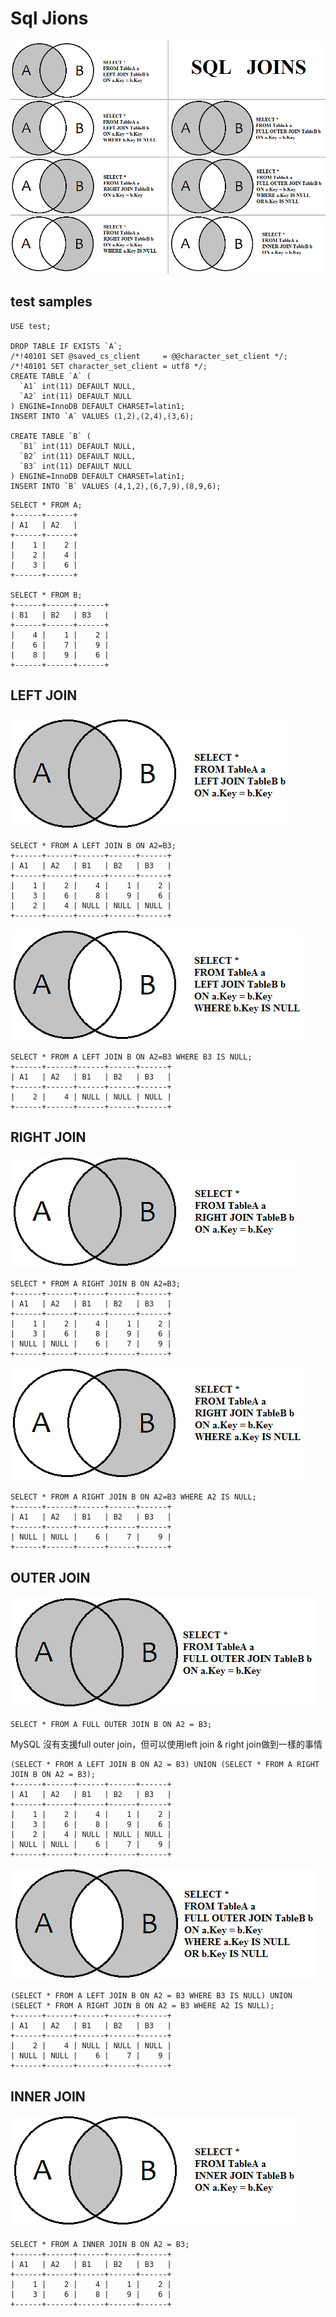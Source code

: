 # Sql Jions

![Sql Jions](picture/SQL_JIONS.png)

## test samples

```mysql
USE test;

DROP TABLE IF EXISTS `A`;
/*!40101 SET @saved_cs_client     = @@character_set_client */;
/*!40101 SET character_set_client = utf8 */;
CREATE TABLE `A` (
  `A1` int(11) DEFAULT NULL,
  `A2` int(11) DEFAULT NULL
) ENGINE=InnoDB DEFAULT CHARSET=latin1;
INSERT INTO `A` VALUES (1,2),(2,4),(3,6);

CREATE TABLE `B` (
  `B1` int(11) DEFAULT NULL,
  `B2` int(11) DEFAULT NULL,
  `B3` int(11) DEFAULT NULL
) ENGINE=InnoDB DEFAULT CHARSET=latin1;
INSERT INTO `B` VALUES (4,1,2),(6,7,9),(8,9,6);
```

```mysql
SELECT * FROM A;
+------+------+
| A1   | A2   |
+------+------+
|    1 |    2 |
|    2 |    4 |
|    3 |    6 |
+------+------+

SELECT * FROM B;
+------+------+------+
| B1   | B2   | B3   |
+------+------+------+
|    4 |    1 |    2 |
|    6 |    7 |    9 |
|    8 |    9 |    6 |
+------+------+------+
```

## LEFT JOIN

![Left Join](picture/JOIN1.png)

```mysql
SELECT * FROM A LEFT JOIN B ON A2=B3;
+------+------+------+------+------+
| A1   | A2   | B1   | B2   | B3   |
+------+------+------+------+------+
|    1 |    2 |    4 |    1 |    2 |
|    3 |    6 |    8 |    9 |    6 |
|    2 |    4 | NULL | NULL | NULL |
+------+------+------+------+------+
```

![Left Jion 2](picture/JOIN2.png)
```mysql
SELECT * FROM A LEFT JOIN B ON A2=B3 WHERE B3 IS NULL;
+------+------+------+------+------+
| A1   | A2   | B1   | B2   | B3   |
+------+------+------+------+------+
|    2 |    4 | NULL | NULL | NULL |
+------+------+------+------+------+
```

## RIGHT JOIN

![Right Join 1](picture/JOIN3.png)
```mysql
SELECT * FROM A RIGHT JOIN B ON A2=B3;
+------+------+------+------+------+
| A1   | A2   | B1   | B2   | B3   |
+------+------+------+------+------+
|    1 |    2 |    4 |    1 |    2 |
|    3 |    6 |    8 |    9 |    6 |
| NULL | NULL |    6 |    7 |    9 |
+------+------+------+------+------+
```

![Rigth Join 2](picture/JOIN4.png)
```mysql
SELECT * FROM A RIGHT JOIN B ON A2=B3 WHERE A2 IS NULL;
+------+------+------+------+------+
| A1   | A2   | B1   | B2   | B3   |
+------+------+------+------+------+
| NULL | NULL |    6 |    7 |    9 |
+------+------+------+------+------+
```

## OUTER JOIN

![Outer Join](picture/JOIN5.png)
```mysql
SELECT * FROM A FULL OUTER JOIN B ON A2 = B3;
```

MySQL 沒有支援full outer join，但可以使用left join & right join做到一樣的事情
```mysql
(SELECT * FROM A LEFT JOIN B ON A2 = B3) UNION (SELECT * FROM A RIGHT JOIN B ON A2 = B3);
+------+------+------+------+------+
| A1   | A2   | B1   | B2   | B3   |
+------+------+------+------+------+
|    1 |    2 |    4 |    1 |    2 |
|    3 |    6 |    8 |    9 |    6 |
|    2 |    4 | NULL | NULL | NULL |
| NULL | NULL |    6 |    7 |    9 |
+------+------+------+------+------+
```

![Outer Join 2](picture/JOIN6.png)
```mysql
(SELECT * FROM A LEFT JOIN B ON A2 = B3 WHERE B3 IS NULL) UNION (SELECT * FROM A RIGHT JOIN B ON A2 = B3 WHERE A2 IS NULL);
+------+------+------+------+------+
| A1   | A2   | B1   | B2   | B3   |
+------+------+------+------+------+
|    2 |    4 | NULL | NULL | NULL |
| NULL | NULL |    6 |    7 |    9 |
+------+------+------+------+------+
```

## INNER JOIN

![Inner](picture/JOIN7.png)
```mysql
SELECT * FROM A INNER JOIN B ON A2 = B3;
+------+------+------+------+------+
| A1   | A2   | B1   | B2   | B3   |
+------+------+------+------+------+
|    1 |    2 |    4 |    1 |    2 |
|    3 |    6 |    8 |    9 |    6 |
+------+------+------+------+------+
```
